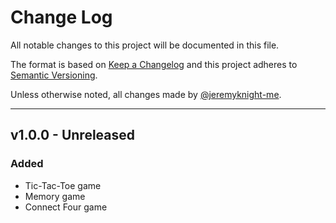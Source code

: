 # Change Log
All notable changes to this project will be documented in this file.

The format is based on [Keep a Changelog](http://keepachangelog.com/) and this project adheres to [Semantic Versioning](http://semver.org/).

Unless otherwise noted, all changes made by [@jeremyknight-me](https://github.com/jeremyknight-me).

---

## v1.0.0 - Unreleased 

### Added

- Tic-Tac-Toe game
- Memory game
- Connect Four game
